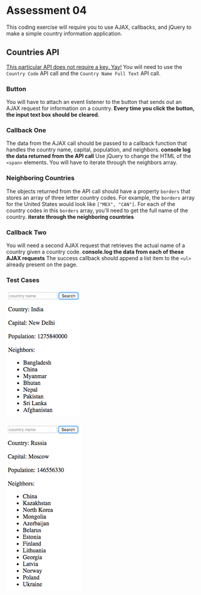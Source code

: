 # Assessment 04
This coding exercise will require you to use AJAX, callbacks, and jQuery to make a simple country information application.

## Countries API
[This particular API does not require a key. Yay!](http://restcountries.eu/) You will need to use the `Country Code` API call and the `Country Name Full Text` API call.

### Button
You will have to attach an event listener to the button that sends out an AJAX request for information on a country. **Every time you click the button, the input text box should be cleared.**

### Callback One
The data from the AJAX call should be passed to a callback function that handles the country name, capital, population, and neighbors. **console log the data returned from the API call** Use jQuery to change the HTML of the `<span>` elements. You will have to iterate through the neighbors array.

### Neighboring Countries
The objects returned from the API call should have a property `borders` that stores an array of three letter country codes. For example, the `borders` array for the United States would look like `["MEX", "CAN"]`. For each of the country codes in this `borders` array, you'll need to get the full name of the country. **iterate through the neighboring countries**

### Callback Two
You will need a second AJAX request that retrieves the actual name of a country given a country code. **console.log the data from each of these AJAX requests** The success callback should append a list item to the `<ul>` already present on the page.

### Test Cases
![India](india.png) <br> <br>
![Russia](russia.png)
